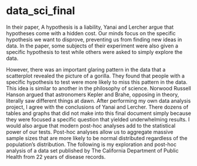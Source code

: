 # data_sci_final
In their paper, A hypothesis is a liability, Yanai and Lercher argue that hypotheses come with a hidden cost. Our minds focus on the specific hypothesis we want to disprove, preventing us from finding new ideas in data. In the paper, some subjects of their experiment were also given a specific hypothesis to test while others were asked to simply explore the data. 

However, there was an important glaring pattern in the data that a scatterplot revealed the picture of a gorilla. They found that people with a specific hypothesis to test were more likely to miss this pattern in the data. This idea is similar to another in the philosophy of science. Norwood Russell Hanson argued that astronomers Kepler and Brahe, opposing in theory, literally saw different things at dawn. After performing my own data analysis project, I agree with the conclusions of Yanai and Lercher. There dozens of tables and graphs that did not make into this final document simply because they were focused a specific question that yielded underwhelming results. I would also argue that modern post-hoc analyses add to the statistical power of our tests. Post-hoc analyses allow us to aggregate massive sample sizes that are more likely to be normal distributed regardless of the population’s distribution. The following is my exploration and post-hoc analysis of a data set published by The California Department of Public Health from 22 years of disease records.

